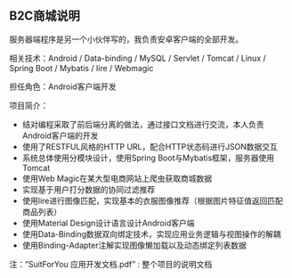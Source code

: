 ## B2C商城说明

服务器端程序是另一个小伙伴写的，我负责安卓客户端的全部开发。

相关技术：Android / Data-binding / MySQL / Servlet / Tomcat / Linux / Spring Boot / Mybatis / lire / Webmagic

担任角色：Android客户端开发

项目简介：
- 结对编程采取了前后端分离的做法，通过接口文档进行交流，本人负责Android客户端的开发
- 使用了RESTFUL风格的HTTP URL，配合HTTP状态码进行JSON数据交互
- 系统总体使用分模块设计，使用Spring Boot与Mybatis框架，服务器使用Tomcat
- 使用Web Magic在某大型电商网站上爬虫获取商城数据
- 实现基于用户打分数据的协同过滤推荐
- 使用lire进行图像匹配，实现基本的衣服图像推荐（根据图片特征值返回匹配商品列表）
- 使用Material Design设计语言设计Android客户端
- 使用Data-Binding数据双向绑定技术，实现应用业务逻辑与视图操作的解耦
- 使用Binding-Adapter注解实现图像懒加载以及动态绑定列表数据

注：“SuitForYou 应用开发文档.pdf” : 整个项目的说明文档
